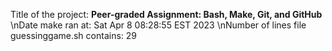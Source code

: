 Title of the project: __Peer-graded Assignment: Bash, Make, Git, and GitHub__
\nDate make ran at:
Sat Apr  8 08:28:55 EST 2023
\nNumber of lines file guessinggame.sh contains:
29
